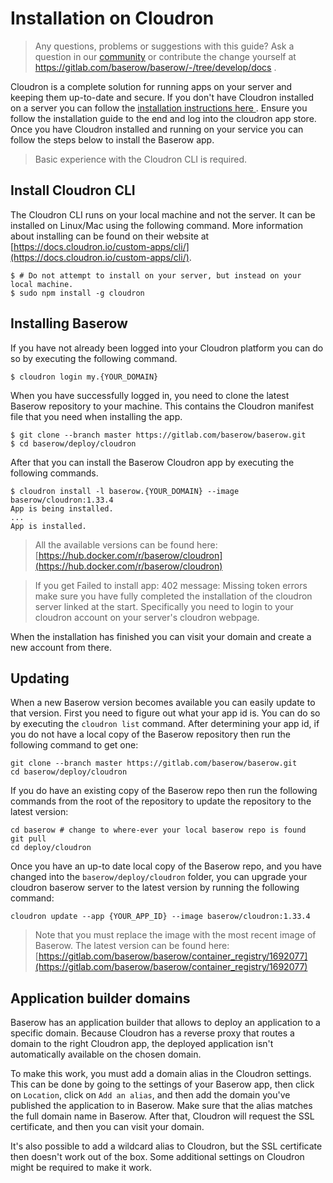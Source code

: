 # Installation on Cloudron

> Any questions, problems or suggestions with this guide? Ask a question in our
> [community](https://community.baserow.io/) or contribute the change yourself at
> https://gitlab.com/baserow/baserow/-/tree/develop/docs .

Cloudron is a complete solution for running apps on your server and keeping them
up-to-date and secure. If you don't have Cloudron installed on a server you can follow
the [installation instructions here ](https://docs.cloudron.io/installation/). Ensure
you follow the installation guide to the end and log into the cloudron app store. Once
you have Cloudron installed and running on your service you can follow the steps below
to install the Baserow app.

> Basic experience with the Cloudron CLI is required.

## Install Cloudron CLI

The Cloudron CLI runs on your local machine and not the server. It can be installed on
Linux/Mac using the following command. More information about installing can be found on
their website at
[https://docs.cloudron.io/custom-apps/cli/](https://docs.cloudron.io/custom-apps/cli/).

```
$ # Do not attempt to install on your server, but instead on your local machine.
$ sudo npm install -g cloudron
```

## Installing Baserow

If you have not already been logged into your Cloudron platform you can do so by
executing the following command.

```
$ cloudron login my.{YOUR_DOMAIN}
```

When you have successfully logged in, you need to clone the latest Baserow repository to
your machine. This contains the Cloudron manifest file that you need when installing the
app.

```
$ git clone --branch master https://gitlab.com/baserow/baserow.git
$ cd baserow/deploy/cloudron
```

After that you can install the Baserow Cloudron app by executing the following commands.

```
$ cloudron install -l baserow.{YOUR_DOMAIN} --image baserow/cloudron:1.33.4
App is being installed.
...
App is installed.
```

> All the available versions can be found here:
> [https://hub.docker.com/r/baserow/cloudron](https://hub.docker.com/r/baserow/cloudron)

> If you get Failed to install app: 402 message: Missing token errors make sure you
> have fully completed the installation of the cloudron server linked at the start.
> Specifically you need to login to your cloudron account on your server's cloudron
> webpage.

When the installation has finished you can visit your domain and create a new account
from there.

## Updating

When a new Baserow version becomes available you can easily update to that version.
First you need to figure out what your app id is. You can do so by executing the
`cloudron list` command. After determining your app id, if you do not have a local
copy of the Baserow repository then run the following command to get one:

```
git clone --branch master https://gitlab.com/baserow/baserow.git
cd baserow/deploy/cloudron
```

If you do have an existing copy of the Baserow repo then run the following commands
from the root of the repository to update the repository to the latest version:

```
cd baserow # change to where-ever your local baserow repo is found
git pull
cd deploy/cloudron
```

Once you have an up-to date local copy of the Baserow repo, and you have changed into 
the `baserow/deploy/cloudron` folder, you can upgrade your cloudron baserow server to 
the latest version by running the following command:

```
cloudron update --app {YOUR_APP_ID} --image baserow/cloudron:1.33.4
```

> Note that you must replace the image with the most recent image of Baserow. The
> latest version can be found here:
> [https://gitlab.com/baserow/baserow/container_registry/1692077](https://gitlab.com/baserow/baserow/container_registry/1692077)

## Application builder domains

Baserow has an application builder that allows to deploy an application to a specific
domain. Because Cloudron has a reverse proxy that routes a domain to the right Cloudron
app, the deployed application isn't automatically available on the chosen domain.

To make this work, you must add a domain alias in the Cloudron settings. This can be
done by going to the settings of your Baserow app, then click on `Location`, click on
`Add an alias`, and then add the domain you've published the application to in  Baserow.
Make sure that the alias matches the full domain name in Baserow. After that, Cloudron
will request the SSL certificate, and then you can visit your domain.

It's also possible to add a wildcard alias to Cloudron, but the SSL certificate then
doesn't work out of the box. Some additional settings on Cloudron might be required to
make it work.
